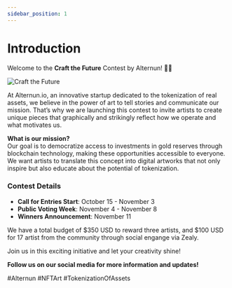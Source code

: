 ```yaml
---
sidebar_position: 1
---
```


# Introduction

Welcome to the **Craft the Future** Contest by Alternun! 🎨✨

![Craft the Future](/img/craft-the-future.jpeg)

At Alternun.io, an innovative startup dedicated to the tokenization of real assets, we believe in the power of art to tell stories and communicate our mission. That’s why we are launching this contest to invite artists to create unique pieces that graphically and strikingly reflect how we operate and what motivates us.

**What is our mission?**  
Our goal is to democratize access to investments in gold reserves through blockchain technology, making these opportunities accessible to everyone. We want artists to translate this concept into digital artworks that not only inspire but also educate about the potential of tokenization.

### Contest Details
- **Call for Entries Start**: October 15 - November 3 
- **Public Voting Week**: November 4 - November 8
- **Winners Announcement**: November 11

We have a total budget of $350 USD to reward three artists, and $100 USD for 17 artist from the community through social engange via Zealy.

Join us in this exciting initiative and let your creativity shine!

**Follow us on our social media for more information and updates!**

#Alternun #NFTArt #TokenizationOfAssets
